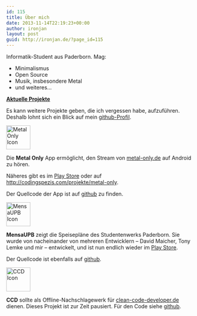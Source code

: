 ```yaml
---
id: 115
title: Über mich
date: 2013-11-14T22:19:23+00:00
author: ironjan
layout: post
guid: http://ironjan.de/?page_id=115
---
```

Informatik-Student aus Paderborn. Mag:

  * Minimalismus
  * Open Source
  * Musik, insbesondere Metal
  * und weiteres&#8230;

**<u>Aktuelle Projekte</u>**

Es kann weitere Projekte geben, die ich vergessen habe, aufzuführen. Deshalb lohnt sich ein Blick auf mein [github-Profil](https://github.com/ironjan).

<img src="http://ironjan.de/wp-content/uploads/2014/04/mo_icon.png" alt="Metal Only Icon" width="64" height="64" />

Die **Metal Only** App ermöglicht, den Stream von [metal-only.de](http://www.metal-only.de/) auf Android zu hören.

Näheres gibt es im [Play Store](https://play.google.com/store/apps/details?id=com.codingspezis.android.metalonly.player) oder auf <http://codingspezis.com/projekte/metal-only>.

Der Quellcode der App ist auf [github](https://github.com/Codingspezis/metal-only/) zu finden.

<img src="http://ironjan.de/wp-content/uploads/2014/04/ic_launcher-400x400.png" alt="MensaUPB Icon" width="64" height="64" />

**MensaUPB** zeigt die Speisepläne des Studentenwerks Paderborn. Sie wurde von nacheinander von mehreren Entwicklern &#8211; David Maicher, Tony Lemke und mir &#8211; entwickelt, und ist nun endlich wieder im [Play Store](https://play.google.com/store/apps/details?id=de.ironjan.mensaupb).

Der Quellcode ist ebenfalls auf [github](https://github.com/ironjan/MensaUPB).

<img src="http://ironjan.de/wp-content/uploads/2014/04/ccd_icon-400x400.png" alt="CCD Icon" width="64" height="64" />

**CCD** sollte als Offline-Nachschlagewerk für [clean-code-developer.de](http://clean-code-developer.de/) dienen. Dieses Projekt ist zur Zeit pausiert. Für den Code siehe [github](https://github.com/ironjan/CCD).

&nbsp;